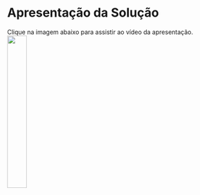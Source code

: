 # Apresentação da Solução

Clique na imagem abaixo para assistir ao vídeo da apresentação.
<a href="https://www.youtube.com/embed/IK2c1rbGH2U" rel="nofollow"><img src="https://user-images.githubusercontent.com/103212087/228968282-5e453fd6-90fb-4ddc-b89a-9b2d78b06e83.png" style="width: 30%;"></a>



